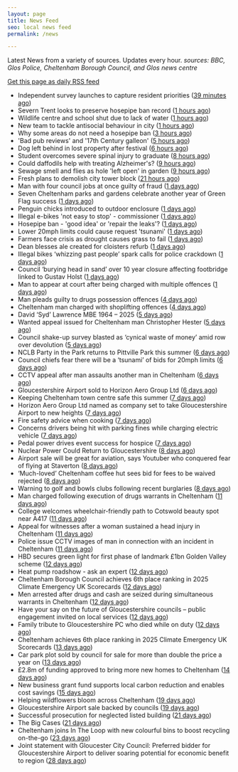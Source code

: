 ```yaml
---
layout: page
title: News Feed
seo: local news feed
permalink: /news

---
```


Latest News from a variety of sources. Updates every hour.
_sources: BBC, Glos Police, Cheltenham Borough Council, and Glos news centre_

[Get this page as daily RSS feed](/daily.rss)

<!-- news_marker starts -->
- Independent survey launches to capture resident priorities ([39 minutes ago](https://www.cheltenham.gov.uk/news/article/3035/independent_survey_launches_to_capture_resident_priorities))
- Severn Trent looks to preserve hosepipe ban record ([1 hours ago](https://www.bbc.com/news/articles/cn86qxpl2yzo))
- Wildlife centre and school shut due to lack of water ([1 hours ago](https://www.bbc.com/news/articles/cly8788d08yo))
- New team to tackle antisocial behaviour in city ([1 hours ago](https://www.bbc.com/news/articles/cn86pw7z6qzo))
- Why some areas do not need a hosepipe ban ([3 hours ago](https://www.bbc.com/news/articles/c8e424nr04do))
- 'Bad pub reviews' and '17th Century galleon' ([5 hours ago](https://www.bbc.com/news/articles/c78nyn8y6xeo))
- Dog left behind in lost property after festival ([6 hours ago](https://www.bbc.co.uk/sounds/play/p0lqd7wd))
- Student overcomes severe spinal injury to graduate ([8 hours ago](https://www.bbc.com/news/articles/c2leyken5gro))
- Could daffodils help with treating Alzheimer's? ([9 hours ago](https://www.bbc.com/news/articles/cp8208llwg1o))
- Sewage smell and flies as hole 'left open' in garden ([9 hours ago](https://www.bbc.com/news/articles/cjrlp79vrq0o))
- Fresh plans to demolish city tower block ([21 hours ago](https://www.bbc.com/news/articles/czey2zx2kkeo))
- Man with four council jobs at once guilty of fraud ([1 days ago](https://www.bbc.com/news/articles/c80p9z29r1ko))
- Seven Cheltenham parks and gardens celebrate another year of Green Flag success ([1 days ago](https://www.cheltenham.gov.uk/news/article/3034/seven_cheltenham_parks_and_gardens_celebrate_another_year_of_green_flag_success))
- Penguin chicks introduced to outdoor enclosure ([1 days ago](https://www.bbc.com/news/articles/cdr3p7dmpkvo))
- Illegal e-bikes 'not easy to stop' - commissioner ([1 days ago](https://www.bbc.com/news/articles/c20p2y0ey0qo))
- Hosepipe ban - 'good idea' or 'repair the leaks'? ([1 days ago](https://www.bbc.com/news/articles/cp90p2zz999o))
- Lower 20mph limits could cause request 'tsunami' ([1 days ago](https://www.bbc.com/news/articles/clyx13mv19po))
- Farmers face crisis as drought causes grass to fail ([1 days ago](https://www.bbc.com/news/articles/cedgz993vq1o))
- Dean blesses ale created for cloisters refurb ([1 days ago](https://www.bbc.com/news/articles/cdx5p5g27jqo))
- Illegal bikes ‘whizzing past people’ spark calls for police crackdown ([1 days ago](https://gloucesternewscentre.co.uk/illegal-bikes-whizzing-past-people-spark-calls-for-police-crackdown/))
- Council ‘burying head in sand’ over 10 year closure affecting footbridge linked to Gustav Holst ([1 days ago](https://gloucesternewscentre.co.uk/council-burying-head-in-sand-over-10-year-closure-affecting-footbridge-linked-to-gustav-holst/))
- Man to appear at court after being charged with multiple offences ([1 days ago](https://gloucesternewscentre.co.uk/man-to-appear-at-court-after-being-charged-with-multiple-offences/))
- Man pleads guilty to drugs possession offences ([4 days ago](https://gloucesternewscentre.co.uk/man-pleads-guilty-to-drugs-possession-offences/))
- Cheltenham man charged with shoplifting offences ([4 days ago](https://gloucesternewscentre.co.uk/cheltenham-man-charged-with-shoplifting-offences/))
- David ‘Syd’ Lawrence MBE 1964 – 2025 ([5 days ago](https://www.bbc.co.uk/sounds/play/p0lpkk2r))
- Wanted appeal issued for Cheltenham man Christopher Hester ([5 days ago](https://gloucesternewscentre.co.uk/wanted-appeal-issued-for-cheltenham-man-christopher-hester/))
- Council shake-up survey blasted as ‘cynical waste of money’ amid row over devolution ([5 days ago](https://gloucesternewscentre.co.uk/council-shake-up-survey-blasted-as-cynical-waste-of-money-amid-row-over-devolution/))
- NCLB Party in the Park returns to Pittville Park this summer ([6 days ago](https://www.cheltenham.gov.uk/news/article/3033/nclb_party_in_the_park_returns_to_pittville_park_this_summer))
- Council chiefs fear there will be a ‘tsunami’ of bids for 20mph limits ([6 days ago](https://gloucesternewscentre.co.uk/council-chiefs-fear-there-will-be-a-tsunami-of-bids-for-20mph-limits/))
- CCTV appeal after man assaults another man in Cheltenham ([6 days ago](https://gloucesternewscentre.co.uk/cctv-appeal-after-man-assaults-another-man-in-cheltenham/))
- Gloucestershire Airport sold to Horizon Aero Group Ltd ([6 days ago](https://gloucesternewscentre.co.uk/gloucestershire-airport-sold-to-horizon-aero-group-ltd/))
- Keeping Cheltenham town centre safe this summer ([7 days ago](https://www.cheltenham.gov.uk/news/article/3032/keeping_cheltenham_town_centre_safe_this_summer))
- Horizon Aero Group Ltd named as company set to take Gloucestershire Airport to new heights ([7 days ago](https://www.cheltenham.gov.uk/news/article/3031/horizon_aero_group_ltd_named_as_company_set_to_take_gloucestershire_airport_to_new_heights))
- Fire safety advice when cooking ([7 days ago](https://gloucesternewscentre.co.uk/fire-safety-advice-when-cooking/))
- Concerns drivers being hit with parking fines while charging electric vehicle ([7 days ago](https://gloucesternewscentre.co.uk/concerns-drivers-being-hit-with-parking-fines-while-charging-electric-vehicle/))
- Pedal power drives event success for hospice ([7 days ago](https://gloucesternewscentre.co.uk/pedal-power-drives-event-success-for-hospice/))
- Nuclear Power Could Return to Gloucestershire ([8 days ago](https://www.bbc.co.uk/sounds/play/p0lnt3v8))
- Airport sale will be great for aviation, says Youtuber who conquered fear of flying at Staverton ([8 days ago](https://gloucesternewscentre.co.uk/airport-sale-will-be-great-for-aviation-says-youtuber-who-conquered-fear-of-flying-at-staverton/))
- ‘Much-loved’ Cheltenham coffee hut sees bid for fees to be waived rejected ([8 days ago](https://gloucesternewscentre.co.uk/much-loved-cheltenham-coffee-hut-sees-bid-for-fees-to-be-waived-rejected/))
- Warning to golf and bowls clubs following recent burglaries ([8 days ago](https://gloucesternewscentre.co.uk/warning-to-golf-and-bowls-clubs-following-recent-burglaries/))
- Man charged following execution of drugs warrants in Cheltenham ([11 days ago](https://gloucesternewscentre.co.uk/man-charged-following-execution-of-drugs-warrants-in-cheltenham-2/))
- College welcomes wheelchair-friendly path to Cotswold beauty spot near A417 ([11 days ago](https://gloucesternewscentre.co.uk/college-welcomes-wheelchair-friendly-path-to-cotswold-beauty-spot-near-a417/))
- Appeal for witnesses after a woman sustained a head injury in Cheltenham ([11 days ago](https://gloucesternewscentre.co.uk/appeal-for-witnesses-after-a-woman-sustained-a-head-injury-in-cheltenham/))
- Police issue CCTV images of man in connection with an incident in Cheltenham ([11 days ago](https://gloucesternewscentre.co.uk/police-issue-cctv-images-of-man-in-connection-with-an-incident-in-cheltenham/))
- HBD secures green light for first phase of landmark £1bn Golden Valley scheme ([12 days ago](https://www.cheltenham.gov.uk/news/article/3030/hbd_secures_green_light_for_first_phase_of_landmark_1bn_golden_valley_scheme))
- Heat pump roadshow - ask an expert ([12 days ago](https://www.cheltenham.gov.uk/news/article/3029/heat_pump_roadshow_-_ask_an_expert))
- Cheltenham Borough Council achieves 6th place ranking in 2025 Climate Emergency UK Scorecards ([12 days ago](https://gloucesternewscentre.co.uk/cheltenham-borough-council-achieves-6th-place-ranking-in-2025-climate-emergency-uk-scorecards/))
- Men arrested after drugs and cash are seized during simultaneous warrants in Cheltenham ([12 days ago](https://gloucesternewscentre.co.uk/men-arrested-after-drugs-and-cash-are-seized-during-simultaneous-warrants-in-cheltenham/))
- Have your say on the future of Gloucestershire councils – public engagement invited on local services ([12 days ago](https://gloucesternewscentre.co.uk/have-your-say-on-the-future-of-gloucestershire-councils-public-engagement-invited-on-local-services/))
- Family tribute to Gloucestershire PC who died while on duty ([12 days ago](https://gloucesternewscentre.co.uk/family-tribute-to-gloucestershire-pc-who-died-while-on-duty/))
- Cheltenham achieves 6th place ranking in 2025 Climate Emergency UK Scorecards ([13 days ago](https://www.cheltenham.gov.uk/news/article/3028/cheltenham_achieves_6th_place_ranking_in_2025_climate_emergency_uk_scorecards))
- Car park plot sold by council for sale for more than double the price a year on ([13 days ago](https://gloucesternewscentre.co.uk/car-park-plot-sold-by-council-for-sale-for-more-than-double-the-price-a-year-on/))
- £2.8m of funding approved to bring more new homes to Cheltenham ([14 days ago](https://www.cheltenham.gov.uk/news/article/3027/28m_of_funding_approved_to_bring_more_new_homes_to_cheltenham))
- New business grant fund supports local carbon reduction and enables cost savings ([15 days ago](https://www.cheltenham.gov.uk/news/article/3026/new_business_grant_fund_supports_local_carbon_reduction_and_enables_cost_savings))
- Helping wildflowers bloom across Cheltenham ([19 days ago](https://www.cheltenham.gov.uk/news/article/3025/helping_wildflowers_bloom_across_cheltenham))
- Gloucestershire Airport sale backed by councils ([19 days ago](https://www.cheltenham.gov.uk/news/article/3024/gloucestershire_airport_sale_backed_by_councils))
- Successful prosecution for neglected listed building ([21 days ago](https://www.cheltenham.gov.uk/news/article/3023/successful_prosecution_for_neglected_listed_building))
- The Big Cases ([21 days ago](https://www.bbc.co.uk/iplayer/episode/m001z7w2))
- Cheltenham joins In The Loop with new colourful bins to boost recycling on-the-go ([23 days ago](https://www.cheltenham.gov.uk/news/article/3022/cheltenham_joins_in_the_loop_with_new_colourful_bins_to_boost_recycling_on-the-go))
- Joint statement with Gloucester City Council: Preferred bidder for Gloucestershire Airport to deliver soaring potential for economic benefit to region ([28 days ago](https://www.cheltenham.gov.uk/news/article/3021/joint_statement_with_gloucester_city_council_preferred_bidder_for_gloucestershire_airport_to_deliver_soaring_potential_for_economic_benefit_to_region))

<!-- news_marker ends -->
